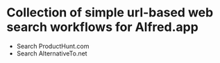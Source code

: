# Collection of simple url-based web search workflows for Alfred.app

* Search ProductHunt.com
* Search AlternativeTo.net
